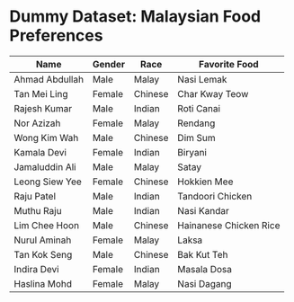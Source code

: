 # Dummy Dataset: Malaysian Food Preferences

| Name            | Gender | Race      | Favorite Food    |
|-----------------|--------|-----------|------------------|
| Ahmad Abdullah  | Male   | Malay     | Nasi Lemak       |
| Tan Mei Ling    | Female | Chinese   | Char Kway Teow   |
| Rajesh Kumar    | Male   | Indian    | Roti Canai       |
| Nor Azizah      | Female | Malay     | Rendang          |
| Wong Kim Wah    | Male   | Chinese   | Dim Sum          |
| Kamala Devi     | Female | Indian    | Biryani          |
| Jamaluddin Ali  | Male   | Malay     | Satay            |
| Leong Siew Yee  | Female | Chinese   | Hokkien Mee      |
| Raju Patel      | Male   | Indian    | Tandoori Chicken |
| Muthu Raju      | Male   | Indian    | Nasi Kandar      |
| Lim Chee Hoon   | Male   | Chinese   | Hainanese Chicken Rice |
| Nurul Aminah    | Female | Malay     | Laksa            |
| Tan Kok Seng    | Male   | Chinese   | Bak Kut Teh      |
| Indira Devi     | Female | Indian    | Masala Dosa      |
| Haslina Mohd    | Female | Malay     | Nasi Dagang      |
